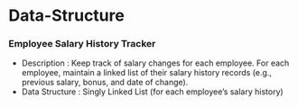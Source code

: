 # Data-Structure

### Employee Salary History Tracker

- Description :
Keep track of salary changes for each employee. For each employee, maintain a linked list of their salary history records (e.g., previous salary, bonus, and date of change).
- Data Structure :
Singly Linked List (for each employee’s salary history)